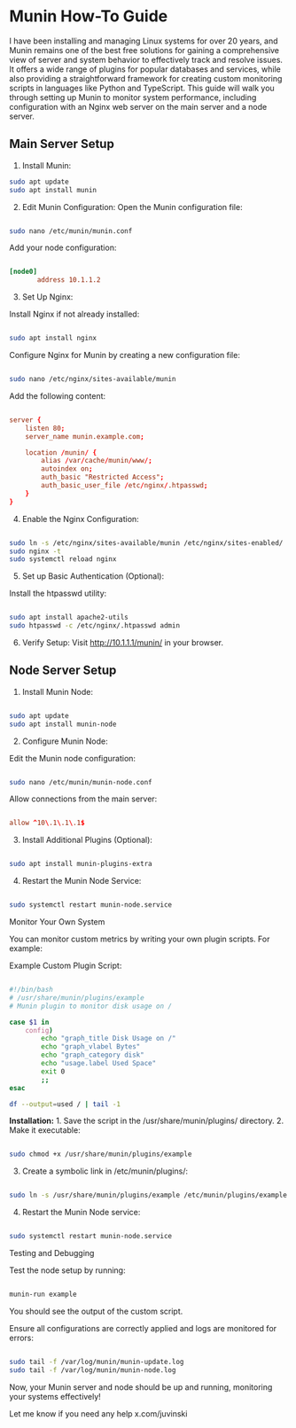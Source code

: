 # Munin How-To Guide

I have been installing and managing Linux systems for over 20 years, and Munin remains one of the best free solutions for gaining a comprehensive view of server and system behavior to effectively track and resolve issues. It offers a wide range of plugins for popular databases and services, while also providing a straightforward framework for creating custom monitoring scripts in languages like Python and TypeScript. This guide will walk you through setting up Munin to monitor system performance, including configuration with an Nginx web server on the main server and a node server.

## Main Server Setup
1. Install Munin:

```bash
sudo apt update
sudo apt install munin
```


2. Edit Munin Configuration:
Open the Munin configuration file:

```bash

sudo nano /etc/munin/munin.conf
```

Add your node configuration:

```conf

[node0]
       address 10.1.1.2
```


3. Set Up Nginx:

Install Nginx if not already installed:

```bash

sudo apt install nginx
```

Configure Nginx for Munin by creating a new configuration file:

```bash

sudo nano /etc/nginx/sites-available/munin
```

Add the following content:

```conf

server {
    listen 80;
    server_name munin.example.com;

    location /munin/ {
        alias /var/cache/munin/www/;
        autoindex on;
        auth_basic "Restricted Access";
        auth_basic_user_file /etc/nginx/.htpasswd;
    }
}
```


4. Enable the Nginx Configuration:

```bash

sudo ln -s /etc/nginx/sites-available/munin /etc/nginx/sites-enabled/
sudo nginx -t
sudo systemctl reload nginx
```


5. Set up Basic Authentication (Optional):
   
Install the htpasswd utility:

```bash

sudo apt install apache2-utils
sudo htpasswd -c /etc/nginx/.htpasswd admin
```

6. Verify Setup:
Visit http://10.1.1.1/munin/ in your browser. 

## Node Server Setup
1. Install Munin Node:

```bash

sudo apt update
sudo apt install munin-node
```


2. Configure Munin Node:
   
Edit the Munin node configuration:

```bash

sudo nano /etc/munin/munin-node.conf
```

Allow connections from the main server:

```conf

allow ^10\.1\.1\.1$
```

3. Install Additional Plugins (Optional):

```bash

sudo apt install munin-plugins-extra
```

4. Restart the Munin Node Service:

```bash

sudo systemctl restart munin-node.service
```

Monitor Your Own System

You can monitor custom metrics by writing your own plugin scripts. For example:

Example Custom Plugin Script:

```bash

#!/bin/bash
# /usr/share/munin/plugins/example
# Munin plugin to monitor disk usage on /

case $1 in
    config)
        echo "graph_title Disk Usage on /"
        echo "graph_vlabel Bytes"
        echo "graph_category disk"
        echo "usage.label Used Space"
        exit 0
        ;;
esac

df --output=used / | tail -1
```

**Installation:**
	1.	Save the script in the /usr/share/munin/plugins/ directory.
	2.	Make it executable:

```bash

sudo chmod +x /usr/share/munin/plugins/example
```

3. Create a symbolic link in /etc/munin/plugins/:
```bash

sudo ln -s /usr/share/munin/plugins/example /etc/munin/plugins/example
```

4. Restart the Munin Node service:

```bash

sudo systemctl restart munin-node.service
```

Testing and Debugging

Test the node setup by running:

```bash

munin-run example
```

You should see the output of the custom script.

Ensure all configurations are correctly applied and logs are monitored for errors:

```bash

sudo tail -f /var/log/munin/munin-update.log
sudo tail -f /var/log/munin/munin-node.log
```

Now, your Munin server and node should be up and running, monitoring your systems effectively!

Let me know if you need any help x.com/juvinski

